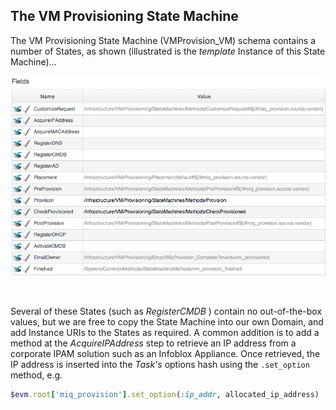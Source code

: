 ## The VM Provisioning State Machine

The VM Provisioning State Machine (VMProvision_VM) schema contains a number of States, as shown (illustrated is the _template_ Instance of this State Machine)...
<br>

![screenshot](images/screenshot11.png)

<br>

Several of these States (such as _RegisterCMDB_ ) contain no out-of-the-box values, but we are free to copy the State Machine into our own Domain, and add Instance URIs to the States as required. A common addition is to add a method at the _AcquireIPAddress_ step to retrieve an IP address from a corporate IPAM solution such as an Infoblox Appliance. Once retrieved, the IP address is inserted into the _Task's_ options hash using the ```.set_option``` method, e.g.

```ruby
$evm.root['miq_provision'].set_option(:ip_addr, allocated_ip_address)
```